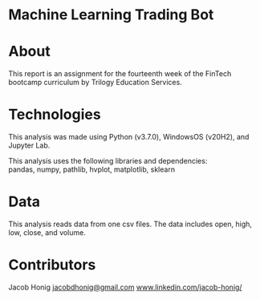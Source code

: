 # Machine Learning Trading Bot

# About


This report is an assignment for the fourteenth week of the FinTech bootcamp curriculum by Trilogy Education Services.

# Technologies
This analysis was made using Python (v3.7.0), WindowsOS (v20H2), and Jupyter Lab.

This analysis uses the following libraries and dependencies: <br/>
pandas, numpy, pathlib, hvplot, matplotlib, sklearn

# Data
This analysis reads data from one csv files. The data includes open, high, low, close, and volume. 


# Contributors
Jacob Honig jacobdhonig@gmail.com www.linkedin.com/jacob-honig/
